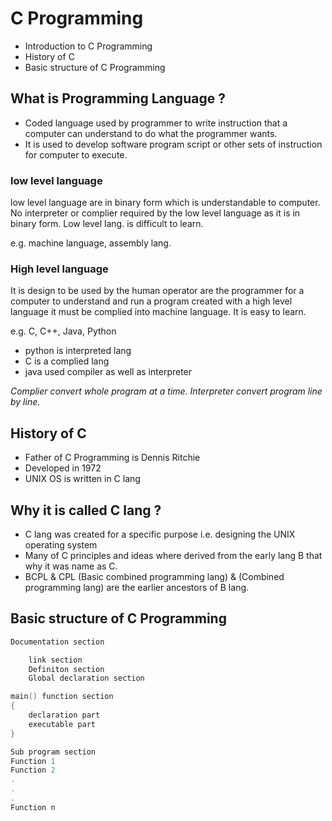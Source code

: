 # C Programming

* Introduction to C Programming
* History of C
* Basic structure of C Programming

## What is Programming Language ?
* Coded language used by programmer to write instruction that a computer can understand to do what the programmer wants.
* It is used to develop software program script or other sets of instruction for computer to execute.

### low level language
low level language are in binary form which is understandable to computer. No interpreter or complier required by the low level language as it is in binary form. Low level lang. is difficult to learn.

e.g. machine language, assembly lang.

### High level language
It is design to be used by the human operator are the programmer for a computer to understand and run a program created with a high level language it must be complied into machine language. It is easy to learn.

e.g. C, C++, Java, Python

* python is interpreted lang
* C is a complied lang
* java used compiler as well as interpreter

*Complier convert whole program at a time.*
*Interpreter convert program line by line.*

## History of C

* Father of C Programming is Dennis Ritchie
* Developed in 1972
* UNIX OS is written in C lang

## Why it is called C lang ?

* C lang was created for a specific purpose i.e. designing the UNIX operating system
* Many of C principles and ideas where derived from the early lang B that why it was name as C.
* BCPL & CPL (Basic combined programming lang) & (Combined programming lang) are the earlier ancestors of B lang.

## Basic structure of C Programming

```c
Documentation section

    link section
    Definiton section
    Global declaration section

main() function section
{
    declaration part
    executable part
}

Sub program section 
Function 1
Function 2
.
.
.
Function n
```